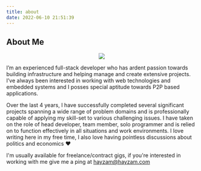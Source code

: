 ```yaml
---
title: about
date: 2022-06-10 21:51:39
---
```


## About Me

<p align="center">
  <img src="https://haaven.io/wp-content/uploads/2022/02/5KaABmoO_400x400.jpg">
</p>  

I’m an experienced full-stack developer who has ardent passion towards building infrastructure and helping manage and create extensive projects. I’ve always been interested in working with web technologies and embedded systems and I posses special aptitude towards P2P based applications.

Over the last 4 years, I have successfully completed several significant projects spanning a wide range of problem domains and is professionally capable of applying my skill-set to various challenging issues. I have taken on the role of head developer, team member, solo programmer and is relied on to function effectively in all situations and work environments. I love writing here in my free time, I also love having pointless discussions about politics and economics ♥

I'm usually available for freelance/contract gigs, if you're interested in working with me give me a ping at hayzam@hayzam.com